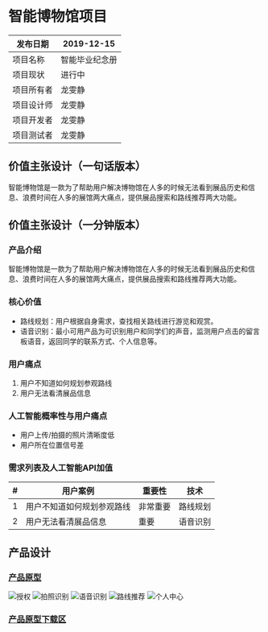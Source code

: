 # 智能博物馆项目


| 发布日期   | 2019-12-15     |
| ---------- | -------------- |
| 项目名称   | 智能毕业纪念册 |
| 项目现状   | 进行中         |
| 项目所有者 | 龙雯静         |
| 项目设计师 | 龙雯静         |
| 项目开发者 | 龙雯静         |
| 项目测试者 | 龙雯静         |

## 价值主张设计（一句话版本）
智能博物馆是一款为了帮助用户解决博物馆在人多的时候无法看到展品历史和信息、浪费时间在人多的展馆两大痛点，提供展品搜索和路线推荐两大功能。

## 价值主张设计（一分钟版本）
### 产品介绍
智能博物馆是一款为了帮助用户解决博物馆在人多的时候无法看到展品历史和信息、浪费时间在人多的展馆两大痛点，提供展品搜索和路线推荐两大功能。

### 核心价值
- 路线规划：用户根据自身需求，查找相关路线进行游览和观赏。
- 语音识别：最小可用产品为可识别用户和同学们的声音，监测用户点击的留言板语音，返回同学的联系方式、个人信息等。

### 用户痛点
1. 用户不知道如何规划参观路线
1. 用户无法看清展品信息

### 人工智能概率性与用户痛点
- 用户上传/拍摄的照片清晰度低
- 用户所在位置信号差

### 需求列表及人工智能API加值

| #   | 用户案例                                        | 重要性   | 技术     |
| --- | ----------------------------------------------- | -------- | -------- |
| 1   | 用户不知道如何规划参观路线 | 非常重要 | 路线规划 |
| 2   | 用户无法看清展品信息                | 重要     | 语音识别 |



## 产品设计

### [产品原型]( "https://nfunm060.gitee.io/api__meseum")
![授权](https://images.gitee.com/uploads/images/2019/1215/214656_4b15b1d5_1831522.png "屏幕截图.png")
![拍照识别](https://images.gitee.com/uploads/images/2019/1215/214808_43035a6b_1831522.png "屏幕截图.png")
![语音识别](https://images.gitee.com/uploads/images/2019/1215/214833_d9afffaa_1831522.png "屏幕截图.png")
![路线推荐](https://images.gitee.com/uploads/images/2019/1215/214853_cbd08ffc_1831522.png "屏幕截图.png")
![个人中心](https://images.gitee.com/uploads/images/2019/1215/214923_5398c9f6_1831522.png "屏幕截图.png")

### [产品原型下载区]("https://gitee.com/NFUNM060/API__Meseum")
